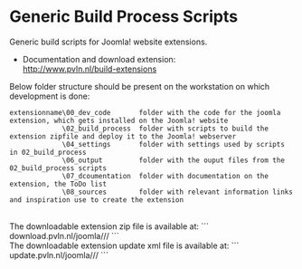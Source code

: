 # Generic Build Process Scripts
Generic build scripts for Joomla! website extensions.

* Documentation and download extension: <br/>
http://www.pvln.nl/build-extensions <br/>

Below folder structure should be present on the workstation on which development is done:
```
extensionname\00_dev_code       folder with the code for the joomla extension, which gets installed on the Joomla! website
             \02_build_process  folder with scripts to build the extension zipfile and deploy it to the Joomla! webserver
             \04_settings       folder with settings used by scripts in 02_build_process
             \06_output         folder with the ouput files from the 02_build_process scripts
             \07_dcoumentation  folder with documentation on the extension, the ToDo list
             \08_sources        folder with relevant information links and inspiration use to create the extension
```
<br/>
The downloadable extension zip file is available at:
```
download.pvln.nl/joomla/<extensiontype>/<extensionname>/
```
<br/>
The downloadable extension update xml file is available at:
```
update.pvln.nl/joomla/<extensiontype>/<extensionname>/
```
